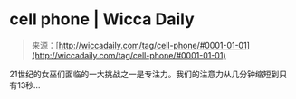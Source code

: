 <!--yml

category: 未分类

date: 2024-06-12 18:25:05

-->

# cell phone | Wicca Daily

> 来源：[http://wiccadaily.com/tag/cell-phone/#0001-01-01](http://wiccadaily.com/tag/cell-phone/#0001-01-01)

21世纪的女巫们面临的一大挑战之一是专注力。我们的注意力从几分钟缩短到只有13秒…

